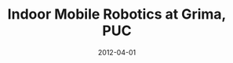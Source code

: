 ---
title: "Indoor Mobile Robotics at Grima, PUC"
collection: publications
permalink: 
excerpt: 'Description on all the work in robotics at GRIMA, PUC'
date: 2012-04-01
venue: 'Journal of Intelligent & Robotic Systems'
paperurl: https://link.springer.com/article/10.1007/s10846-011-9604-2
citation: 'Caro, L., Correa, J., Espinace, P., Langdon, D., Maturana, D., Mitnik, R., Montabone, S., <b>Pszczolkowski, S.</b>, Araneda, A., Mery, D. and Torres, M., 2012. &quot;Indoor Mobile Robotics at Grima, PUC&quot; <i>Journal of Intelligent & Robotic Systems</i>, 66(1-2), pp.151-165'
---